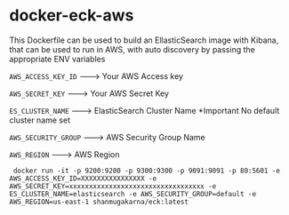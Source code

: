# docker-eck-aws

This Dockerfile can be used to build an EllasticSearch image with Kibana, that can be used to run  in AWS, with auto discovery by passing the appropriate ENV variables

`AWS_ACCESS_KEY_ID`  ---> Your AWS Access key

`AWS_SECRET_KEY`     ---> Your AWS Secret Key

`ES_CLUSTER_NAME`    ---> ElasticSearch Cluster Name *Important No default cluster name set

`AWS_SECURITY_GROUP` ---> AWS Security Group Name

`AWS_REGION`         ---> AWS Region

`
docker run -it -p 9200:9200 -p 9300:9300 -p 9091:9091 -p 80:5601 -e AWS_ACCESS_KEY_ID=XXXXXXXXXXXXXXXX -e AWS_SECRET_KEY=xxxxxxxxxxxxxxxxxxxxxxxxxxxxxxxxxx -e ES_CLUSTER_NAME=elasticsearch -e AWS_SECURITY_GROUP=default -e AWS_REGION=us-east-1 shanmugakarna/eck:latest`
